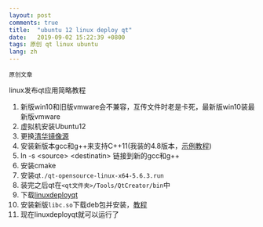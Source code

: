 ```yaml
---
layout: post
comments: true
title:  "ubuntu 12 linux deploy qt"
date:   2019-09-02 15:22:39 +0800
tags: 原创 qt linux ubuntu
lang: zh
---
```


`原创文章`

linux发布qt应用简略教程

1. 新版win10和旧版vmware会不兼容，互传文件时老是卡死，最新版win10装最新版vmware
2. 虚拟机安装Ubuntu12
3. 更换[清华镜像源](https://mirror.tun镜a.tsinghua.edu.cn/help/ubuntu/)
4. 安装新版本gcc和g++来支持C++11(我装的4.8版本，[示例教程](https://remyaraj89.wordpress.com/2014/08/05/c11-compiler-support-in-ubuntu-12-04/))
5. ln -s \<source\> \<destinatin\> 链接到新的gcc和g++
6. 安装cmake
7. 安装qt`./qt-opensource-linux-x64-5.6.3.run`
8. 装完之后qt在`<qt文件夹>/Tools/QtCreator/bin`中
9. 下载[linuxdeployqt](https://github.com/probonopd/linuxdeployqt/releases)
10. 安装新版`libc.so`下载deb包并安装，[教程](https://stackoverflow.com/questions/19471683/lib-libc-so-6-version-glibc-2-17-not-found/33173649)
11. 现在linuxdeployqt就可以运行了